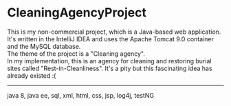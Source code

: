 # CleaningAgencyProject

This is my non-commercial project, which is a Java-based web application. It's written in the IntelliJ IDEA and uses the Apache Tomcat 9.0 container and the MySQL database.\
The theme of the project is a "Cleaning agency". \
In my implementation, this is an agency for cleaning and restoring burial sites called "Rest-in-Cleanliness". It's a pity but this fascinating idea has already existed :(
____
java 8, java ee, sql, xml, html, css, jsp, log4j, testNG
